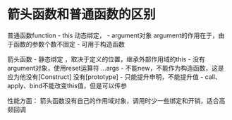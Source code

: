 # 箭头函数和普通函数的区别

普通函数function
    - this 动态绑定，
    - argument对象
        argument的作用在于，由于函数的参数个数不固定
    - 可用于构造函数

箭头函数
    - 静态绑定 ，取决于定义的位置，继承外部作用域的this
    - 没有argument对象，使用reset运算符 ...args
    - 不能new，不能作为构造函数，这是应为他没有[Construct] 没有[prototype]
    - 只能提升申明，不能提升值
    - call、apply、bind不能改变this值，但是可以传参

性能方面： 箭头函数没有自己的作用域对象，调用时少一些绑定和开销，适合高频回调
